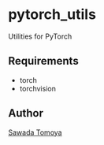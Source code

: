 
# pytorch_utils

Utilities for PyTorch

## Requirements

- torch
- torchvision

## Author

[Sawada Tomoya](https://github.com/STomoya/)
